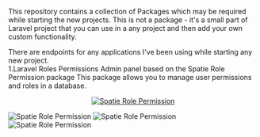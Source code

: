 This repository contains a collection of Packages which may be required while starting the new projects.
This is not a package - it's a small part of Laravel project that you can use in a any project and then add your own custom functionality.

There are endpoints for any applications I've been using while starting any new project.
<br>
1.Laravel Roles Permissions Admin panel based on the Spatie Role Permission package
This package allows you to manage user permissions and roles in a database.

<p align="center">
<a href="https://spatie.be/docs/laravel-permission/v5/introduction"><img src="https://raw.githubusercontent.com/spatie/laravel-permission/main/art/socialcard.png" alt="Spatie Role Permission"></a>

</p>
<img src="http://rolepermission.herokuapp.com/githubimage/role.jpg" alt="Spatie Role Permission">
<img src="http://rolepermission.herokuapp.com/githubimage/role1.jpg" alt="Spatie Role Permission">
<img src="http://rolepermission.herokuapp.com/githubimage/role_edit.jpg" alt="Spatie Role Permission">
